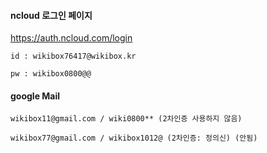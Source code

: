 #### ncloud 로그인 페이지

https://auth.ncloud.com/login

```
id : wikibox76417@wikibox.kr

pw : wikibox0800@@
```


#### google Mail

```
wikibox11@gmail.com / wiki0800** (2차인증 사용하지 않음)

wikibox77@gmail.com / wikibox1012@ (2차인증: 정의신) (안됨)
```


